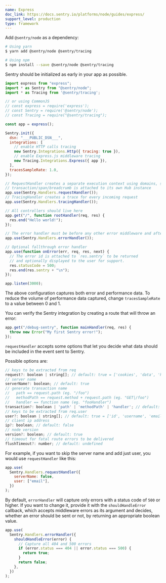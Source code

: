 ```yaml
---
name: Express
doc_link: https://docs.sentry.io/platforms/node/guides/express/
support_level: production
type: framework
---
```


Add `@sentry/node` as a dependency:

```bash
# Using yarn
$ yarn add @sentry/node @sentry/tracing

# Using npm
$ npm install --save @sentry/node @sentry/tracing
```

Sentry should be initialized as early in your app as possible.

```javascript
import express from "express";
import * as Sentry from "@sentry/node";
import * as Tracing from '@sentry/tracing';

// or using CommonJS
// const express = require('express');
// const Sentry = require('@sentry/node');
// const Tracing = require("@sentry/tracing");

const app = express();

Sentry.init({
  dsn: "___PUBLIC_DSN___",
  integrations: [
    // enable HTTP calls tracing
    new Sentry.Integrations.Http({ tracing: true }),
    // enable Express.js middleware tracing
    new Tracing.Integrations.Express({ app }),
  ],
  tracesSampleRate: 1.0,
});

// RequestHandler creates a separate execution context using domains, so that every
// transaction/span/breadcrumb is attached to its own Hub instance
app.use(Sentry.Handlers.requestHandler());
// TracingHandler creates a trace for every incoming request
app.use(Sentry.Handlers.tracingHandler());

// All controllers should live here
app.get("/", function rootHandler(req, res) {
  res.end("Hello world!");
});

// The error handler must be before any other error middleware and after all controllers
app.use(Sentry.Handlers.errorHandler());

// Optional fallthrough error handler
app.use(function onError(err, req, res, next) {
  // The error id is attached to `res.sentry` to be returned
  // and optionally displayed to the user for support.
  res.statusCode = 500;
  res.end(res.sentry + "\n");
});

app.listen(3000);
```

The above configuration captures both error and performance data. To reduce the volume of performance data captured, change `tracesSampleRate` to a value between 0 and 1.

You can verify the Sentry integration by creating a route that will throw an error:

```js
app.get("/debug-sentry", function mainHandler(req, res) {
  throw new Error("My first Sentry error!");
});
```

`requestHandler` accepts some options that let you decide what data should be included in the event sent to Sentry.

Possible options are:

```js
// keys to be extracted from req
request?: boolean | string[]; // default: true = ['cookies', 'data', 'headers', 'method', 'query_string', 'url']
// server name
serverName?: boolean; // default: true
// generate transaction name
//   path == request.path (eg. "/foo")
//   methodPath == request.method + request.path (eg. "GET|/foo")
//   handler == function name (eg. "fooHandler")
transaction?: boolean | 'path' | 'methodPath' | 'handler'; // default: true = 'methodPath'
// keys to be extracted from req.user
user?: boolean | string[]; // default: true = ['id', 'username', 'email']
// client ip address
ip?: boolean; // default: false
// node version
version?: boolean; // default: true
// timeout for fatal route errors to be delivered
flushTimeout?: number; // default: undefined
```

For example, if you want to skip the server name and add just user, you would use `requestHandler` like this:

```js
app.use(
  Sentry.Handlers.requestHandler({
    serverName: false,
    user: ["email"],
  })
);
```

By default, `errorHandler` will capture only errors with a status code of `500` or higher. If you want to change it, provide it with the `shouldHandleError` callback, which accepts middleware errors as its argument and decides, whether an error should be sent or not, by returning an appropriate boolean value.

```js
app.use(
  Sentry.Handlers.errorHandler({
    shouldHandleError(error) {
      // Capture all 404 and 500 errors
      if (error.status === 404 || error.status === 500) {
        return true;
      }
      return false;
    },
  })
);
```
